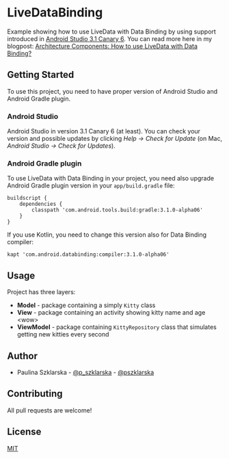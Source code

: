 # LiveDataBinding
Example showing how to use LiveData with Data Binding by using support introduced in [Android Studio 3.1 Canary 6](https://androidstudio.googleblog.com/2017/12/android-studio-31-canary-6-is-now.html).
You can read more here in my blogpost: [Architecture Components: How to use LiveData with Data Binding?](https://medium.com/@pszklarska/android-architecture-components-livedata-with-data-binding-7bf85871bbd8)

## Getting Started

To use this project, you need to have proper version of Android Studio and Android Gradle plugin.

### Android Studio

Android Studio in version 3.1 Canary 6 (at least). You can check your version and possible updates by clicking *Help -> Check for Update* (on Mac, *Android Studio -> Check for Updates*). 

### Android Gradle plugin

To use LiveData with Data Binding in your project, you need also upgrade Android Gradle plugin version in your `app/build.gradle` file:

```
buildscript {
    dependencies {
        classpath 'com.android.tools.build:gradle:3.1.0-alpha06'
    }
}
```
If you use Kotlin, you need to change this version also for Data Binding compiler:
```
kapt 'com.android.databinding:compiler:3.1.0-alpha06'
```
## Usage

Project has three layers:
* **Model** - package containing a simply `Kitty` class
* **View** - package containing an activity showing kitty name and age \<wow>
* **ViewModel** - package containing `KittyRepository` class that simulates getting new kitties every second

## Author
- Paulina Szklarska - [@p_szklarska](https://twitter.com/p_szklarska) - [@pszklarska](https://medium.com/@pszklarska)

## Contributing
All pull requests are welcome! 

## License
[MIT](https://github.com/pszklarska/LiveDataBinding/blob/master/LICENSE)

